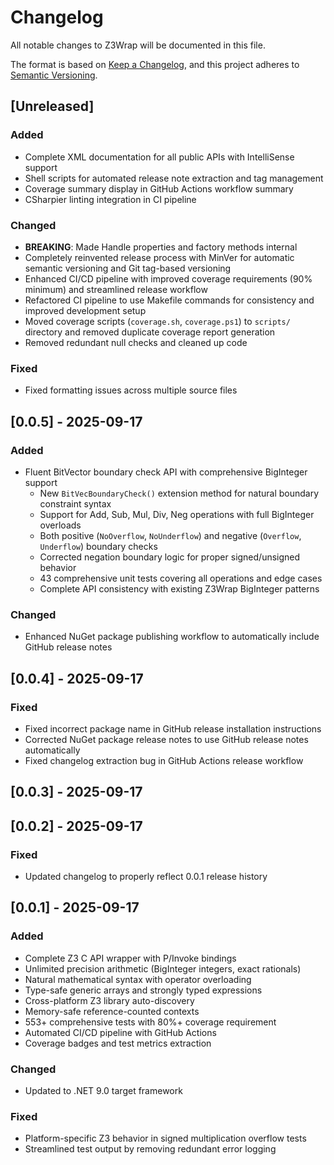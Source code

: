 # Changelog

All notable changes to Z3Wrap will be documented in this file.

The format is based on [Keep a Changelog](https://keepachangelog.com/en/1.0.0/),
and this project adheres to [Semantic Versioning](https://semver.org/spec/v2.0.0.html).

## [Unreleased]

### Added
- Complete XML documentation for all public APIs with IntelliSense support
- Shell scripts for automated release note extraction and tag management
- Coverage summary display in GitHub Actions workflow summary
- CSharpier linting integration in CI pipeline

### Changed
- **BREAKING**: Made Handle properties and factory methods internal
- Completely reinvented release process with MinVer for automatic semantic versioning and Git tag-based versioning
- Enhanced CI/CD pipeline with improved coverage requirements (90% minimum) and streamlined release workflow
- Refactored CI pipeline to use Makefile commands for consistency and improved development setup
- Moved coverage scripts (`coverage.sh`, `coverage.ps1`) to `scripts/` directory and removed duplicate coverage report generation
- Removed redundant null checks and cleaned up code

### Fixed
- Fixed formatting issues across multiple source files

## [0.0.5] - 2025-09-17

### Added
- Fluent BitVector boundary check API with comprehensive BigInteger support
  - New `BitVecBoundaryCheck()` extension method for natural boundary constraint syntax
  - Support for Add, Sub, Mul, Div, Neg operations with full BigInteger overloads
  - Both positive (`NoOverflow`, `NoUnderflow`) and negative (`Overflow`, `Underflow`) boundary checks
  - Corrected negation boundary logic for proper signed/unsigned behavior
  - 43 comprehensive unit tests covering all operations and edge cases
  - Complete API consistency with existing Z3Wrap BigInteger patterns

### Changed
- Enhanced NuGet package publishing workflow to automatically include GitHub release notes

## [0.0.4] - 2025-09-17

### Fixed
- Fixed incorrect package name in GitHub release installation instructions
- Corrected NuGet package release notes to use GitHub release notes automatically
- Fixed changelog extraction bug in GitHub Actions release workflow

## [0.0.3] - 2025-09-17

## [0.0.2] - 2025-09-17

### Fixed
- Updated changelog to properly reflect 0.0.1 release history

## [0.0.1] - 2025-09-17

### Added
- Complete Z3 C API wrapper with P/Invoke bindings
- Unlimited precision arithmetic (BigInteger integers, exact rationals)
- Natural mathematical syntax with operator overloading
- Type-safe generic arrays and strongly typed expressions
- Cross-platform Z3 library auto-discovery
- Memory-safe reference-counted contexts
- 553+ comprehensive tests with 80%+ coverage requirement
- Automated CI/CD pipeline with GitHub Actions
- Coverage badges and test metrics extraction

### Changed
- Updated to .NET 9.0 target framework

### Fixed
- Platform-specific Z3 behavior in signed multiplication overflow tests
- Streamlined test output by removing redundant error logging